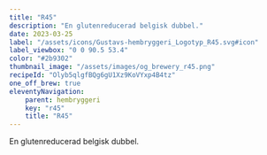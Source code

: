 ```yaml
---
title: "R45"
description: "En glutenreducerad belgisk dubbel."
date: 2023-03-25
label: "/assets/icons/Gustavs-hembryggeri_Logotyp_R45.svg#icon"
label_viewbox: "0 0 90.5 53.4"
color: "#2b9302"
thumbnail_image: "/assets/images/og_brewery_r45.png"
recipeId: "Olyb5qlgfBQg6gU1Xz9KoVYxp4B4tz"
one_off_brew: true
eleventyNavigation:
    parent: hembryggeri
    key: "r45"
    title: "R45"
---
```


En glutenreducerad belgisk dubbel.